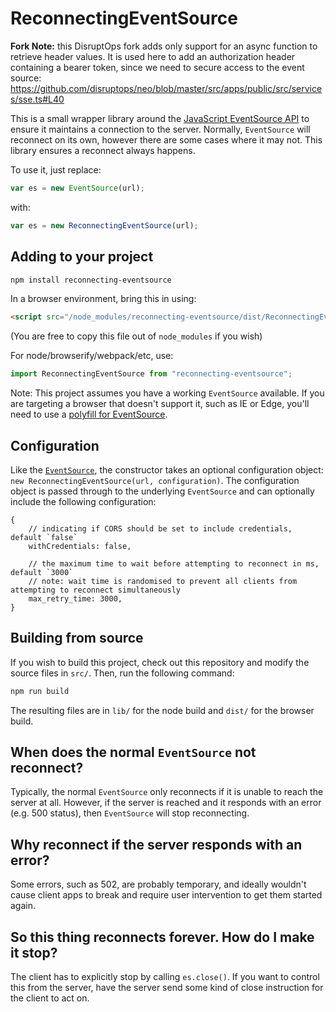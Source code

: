 # ReconnectingEventSource

**Fork Note:** this DisruptOps fork adds only support for an async function to retrieve header values. It is used here to add an authorization header containing a bearer token, since we need to secure access to the event source: https://github.com/disruptops/neo/blob/master/src/apps/public/src/services/sse.ts#L40

This is a small wrapper library around the [JavaScript EventSource API](https://www.w3.org/TR/eventsource/) to ensure it maintains a connection to the server. Normally, `EventSource` will reconnect on its own, however there are some cases where it may not. This library ensures a reconnect always happens.

To use it, just replace:

```js
var es = new EventSource(url);
```

with:

```js
var es = new ReconnectingEventSource(url);
```

## Adding to your project

```sh
npm install reconnecting-eventsource
```

In a browser environment, bring this in using:

```html
<script src="/node_modules/reconnecting-eventsource/dist/ReconnectingEventSource[.min].js"></script>
```

(You are free to copy this file out of `node_modules` if you wish)

For node/browserify/webpack/etc, use:

```js
import ReconnectingEventSource from "reconnecting-eventsource";
```

Note: This project assumes you have a working `EventSource` available. If you are targeting a browser that doesn't support it, such as IE or Edge, you'll need to use a [polyfill for EventSource](https://github.com/Yaffle/EventSource).

## Configuration

Like the [`EventSource`](https://developer.mozilla.org/en-US/docs/Web/API/EventSource/EventSource#Syntax), the constructor takes an optional configuration object: `new ReconnectingEventSource(url, configuration)`. The configuration object is passed through to the underlying `EventSource` and can optionally include the following configuration:

```json5
{
    // indicating if CORS should be set to include credentials, default `false`
    withCredentials: false,

    // the maximum time to wait before attempting to reconnect in ms, default `3000`
    // note: wait time is randomised to prevent all clients from attempting to reconnect simultaneously
    max_retry_time: 3000,
}

```


## Building from source

If you wish to build this project, check out this repository and modify the source files in `src/`. Then, run the following command:

```sh
npm run build
```

The resulting files are in `lib/` for the node build and `dist/` for the browser build.

## When does the normal `EventSource` not reconnect?

Typically, the normal `EventSource` only reconnects if it is unable to reach the server at all. However, if the server is reached and it responds with an error (e.g. 500 status), then `EventSource` will stop reconnecting.

## Why reconnect if the server responds with an error?

Some errors, such as 502, are probably temporary, and ideally wouldn't cause client apps to break and require user intervention to get them started again.

## So this thing reconnects forever. How do I make it stop?

The client has to explicitly stop by calling `es.close()`. If you want to control this from the server, have the server send some kind of close instruction for the client to act on.
